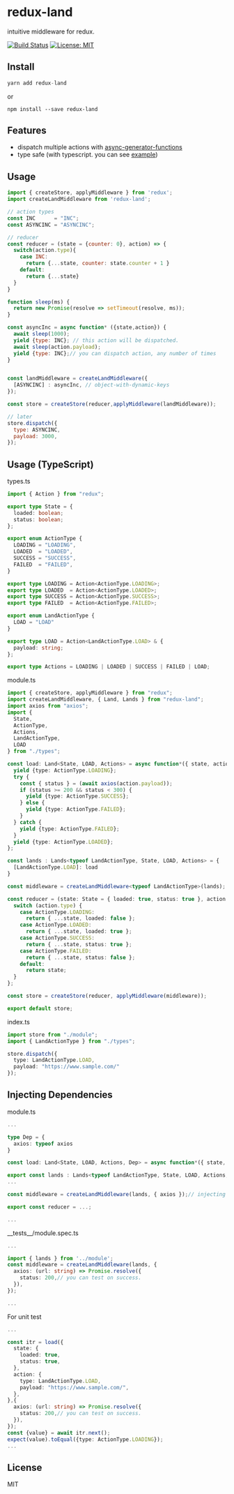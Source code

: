 redux-land
=============

intuitive middleware for redux.  

[![Build Status](https://travis-ci.org/KoyamaSohei/redux-land.svg?branch=master)](https://travis-ci.org/KoyamaSohei/redux-land) 
[![License: MIT](https://img.shields.io/badge/License-MIT-blue.svg)](https://opensource.org/licenses/MIT)

## Install

```js
yarn add redux-land
```

or 

```
npm install --save redux-land
```

## Features

- dispatch multiple actions with [async-generator-functions](https://github.com/tc39/proposal-async-iteration)
- type safe (with typescript. you can see [example](https://github.com/KoyamaSohei/redux-land-example))

## Usage

```js
import { createStore, applyMiddleware } from 'redux';
import createLandMiddleware from 'redux-land';

// action types 
const INC      = "INC";
const ASYNCINC = "ASYNCINC";

// reducer
const reducer = (state = {counter: 0}, action) => {
  switch(action.type){
    case INC:
      return {...state, counter: state.counter + 1 }
    default:
      return {...state}
  }
}

function sleep(ms) {
  return new Promise(resolve => setTimeout(resolve, ms));
}

const asyncInc = async function* ({state,action}) {
  await sleep(1000);
  yield {type: INC}; // this action will be dispatched.
  await sleep(action.payload);
  yield {type: INC};// you can dispatch action, any number of times
}


const landMiddleware = createLandMiddleware({
  [ASYNCINC] : asyncInc, // object-with-dynamic-keys
});

const store = createStore(reducer,applyMiddleware(landMiddleware));

// later
store.dispatch({
  type: ASYNCINC,
  payload: 3000,
});

```

## Usage (TypeScript)

types.ts
```ts
import { Action } from "redux";

export type State = {
  loaded: boolean;
  status: boolean;
};

export enum ActionType {
  LOADING = "LOADING",
  LOADED  = "LOADED",
  SUCCESS = "SUCCESS",
  FAILED  = "FAILED",
}

export type LOADING = Action<ActionType.LOADING>;
export type LOADED  = Action<ActionType.LOADED>;
export type SUCCESS = Action<ActionType.SUCCESS>;
export type FAILED  = Action<ActionType.FAILED>;

export enum LandActionType {
  LOAD = "LOAD"
}

export type LOAD = Action<LandActionType.LOAD> & {
  payload: string;
};

export type Actions = LOADING | LOADED | SUCCESS | FAILED | LOAD;
```

module.ts

```ts
import { createStore, applyMiddleware } from "redux";
import createLandMiddleware, { Land, Lands } from "redux-land";
import axios from "axios";
import {
  State,
  ActionType,
  Actions,
  LandActionType,
  LOAD
} from "./types";

const load: Land<State, LOAD, Actions> = async function*({ state, action }) {
  yield {type: ActionType.LOADING};
  try {
    const { status } = (await axios(action.payload));
    if (status >= 200 && status < 300) {
      yield {type: ActionType.SUCCESS};
    } else {
      yield {type: ActionType.FAILED};
    }
  } catch {
    yield {type: ActionType.FAILED};
  }  
  yield {type: ActionType.LOADED};
};

const lands : Lands<typeof LandActionType, State, LOAD, Actions> = {
  [LandActionType.LOAD]: load
}

const middleware = createLandMiddleware<typeof LandActionType>(lands);

const reducer = (state: State = { loaded: true, status: true }, action: Actions) => {
  switch (action.type) {
    case ActionType.LOADING:
      return { ...state, loaded: false };
    case ActionType.LOADED:
      return { ...state, loaded: true };
    case ActionType.SUCCESS:
      return { ...state, status: true };
    case ActionType.FAILED:
      return { ...state, status: false };
    default:
      return state;
  }
};

const store = createStore(reducer, applyMiddleware(middleware));

export default store;
```

index.ts
```ts
import store from "./module";
import { LandActionType } from "./types";

store.dispatch({
  type: LandActionType.LOAD,
  payload: "https://www.sample.com/"
});
```

## Injecting Dependencies

module.ts
```ts
...

type Dep = {
  axios: typeof axios
}

const load: Land<State, LOAD, Actions, Dep> = async function*({ state, action }, { axios }) { ...

export const lands : Lands<typeof LandActionType, State, LOAD, Actions, Dep> = { ...
...

const middleware = createLandMiddleware(lands, { axios });// injecting dependencies

export const reducer = ...;

...
```

\_\_tests__/module.spec.ts
```ts
...

import { lands } from '../module';
const middleware = createLandMiddleware(lands, {
  axios: (url: string) => Promise.resolve({
    status: 200,// you can test on success.
  }),
});

...
```
For unit test
```ts
...

const itr = load({
  state: {
    loaded: true,
    status: true,
  },
  action: {
    type: LandActionType.LOAD,
    payload: "https://www.sample.com/",
  },
},{
  axios: (url: string) => Promise.resolve({
    status: 200,// you can test on success.
  }),
});
const {value} = await itr.next();
expect(value).toEqual({type: ActionType.LOADING});
...

```

## License

MIT